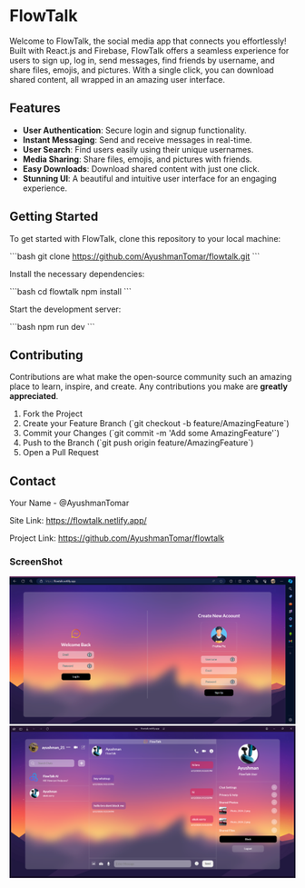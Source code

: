 # FlowTalk

Welcome to FlowTalk, the social media app that connects you effortlessly! Built with React.js and Firebase, FlowTalk offers a seamless experience for users to sign up, log in, send messages, find friends by username, and share files, emojis, and pictures. With a single click, you can download shared content, all wrapped in an amazing user interface.

## Features

- **User Authentication**: Secure login and signup functionality.
- **Instant Messaging**: Send and receive messages in real-time.
- **User Search**: Find users easily using their unique usernames.
- **Media Sharing**: Share files, emojis, and pictures with friends.
- **Easy Downloads**: Download shared content with just one click.
- **Stunning UI**: A beautiful and intuitive user interface for an engaging experience.

## Getting Started

To get started with FlowTalk, clone this repository to your local machine:

\`\`\`bash
git clone https://github.com/AyushmanTomar/flowtalk.git
\`\`\`

Install the necessary dependencies:

\`\`\`bash
cd flowtalk
npm install
\`\`\`

Start the development server:

\`\`\`bash
npm run dev
\`\`\`

## Contributing

Contributions are what make the open-source community such an amazing place to learn, inspire, and create. Any contributions you make are **greatly appreciated**.

1. Fork the Project
2. Create your Feature Branch (\`git checkout -b feature/AmazingFeature\`)
3. Commit your Changes (\`git commit -m 'Add some AmazingFeature'\`)
4. Push to the Branch (\`git push origin feature/AmazingFeature\`)
5. Open a Pull Request

## Contact

Your Name - @AyushmanTomar

Site Link:  https://flowtalk.netlify.app/
 
Project Link: https://github.com/AyushmanTomar/flowtalk

### ScreenShot

![1](https://github.com/AyushmanTomar/FlowTalk/blob/main/login%20signup.png)
![2](https://github.com/AyushmanTomar/FlowTalk/blob/main/chat%20interface.png)
